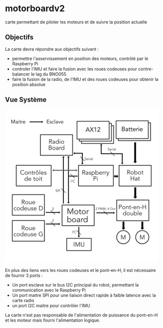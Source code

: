 # motorboardv2
carte permettant de piloter les moteurs et de suivre la position actuelle

## Objectifs
La carte devra répondre aux objectifs suivant :

* permettre l'asservissement en position des moteurs, contrôlé par le Raspberry Pi
* controler l'IMU et faire la fusion avec les roues codeuses pour contre-balancer le lag du BNO055
* faire la fusion de la radio, de l'IMU et des roues codeuses pour obtenir la position absolue

## Vue Système

![archi robot](/specs/architecture-robot.png)

En plus des liens vers les roues codeuses et le pont-en-H, il est nécessaire de fournir 3 ports :
* Un port esclave sur le bus I2C principal du robot, permettant la communication avec le Raspberry Pi
* Un port maitre SPI pour une liaison direct rapide à faible latence avec la carte radio
* un port I2C maitre pour contrôler l'IMU

La carte n'est pas responsable de l'alimentation de puissance du pont-en-H et les moteur mais fourni l'alimentation logique.

